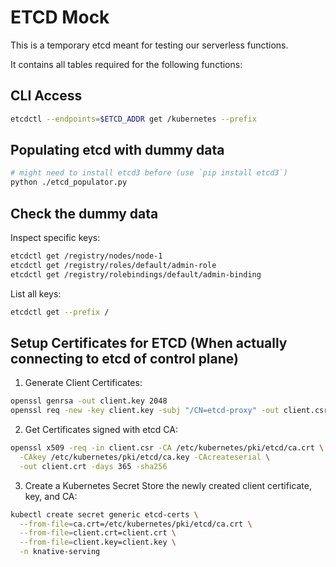# ETCD Mock

This is a temporary etcd meant for testing our serverless functions.

It contains all tables required for the following functions:

## CLI Access
```bash
etcdctl --endpoints=$ETCD_ADDR get /kubernetes --prefix
```

## Populating etcd with dummy data
```bash
# might need to install etcd3 before (use `pip install etcd3`)
python ./etcd_populator.py
```

## Check the dummy data

Inspect specific keys:
```bash
etcdctl get /registry/nodes/node-1
etcdctl get /registry/roles/default/admin-role
etcdctl get /registry/rolebindings/default/admin-binding
```

List all keys: 
```bash
etcdctl get --prefix /
```

## Setup Certificates for ETCD (When actually connecting to etcd of control plane)

1. Generate Client Certificates:
```bash
openssl genrsa -out client.key 2048
openssl req -new -key client.key -subj "/CN=etcd-proxy" -out client.csr
```

2. Get Certificates signed with etcd CA:
```bash
openssl x509 -req -in client.csr -CA /etc/kubernetes/pki/etcd/ca.crt \
  -CAkey /etc/kubernetes/pki/etcd/ca.key -CAcreateserial \
  -out client.crt -days 365 -sha256
```
3. Create a Kubernetes Secret Store the newly created client certificate, key, and CA:
```bash
kubectl create secret generic etcd-certs \
  --from-file=ca.crt=/etc/kubernetes/pki/etcd/ca.crt \
  --from-file=client.crt=client.crt \
  --from-file=client.key=client.key \
  -n knative-serving
```

